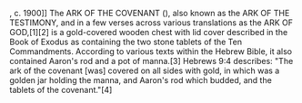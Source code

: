 , c. 1900]] The ARK OF THE COVENANT (), also known as the ARK OF THE TESTIMONY, and in a few verses across various translations as the ARK OF GOD,[1][2] is a gold-covered wooden chest with lid cover described in the Book of Exodus as containing the two stone tablets of the Ten Commandments. According to various texts within the Hebrew Bible, it also contained Aaron's rod and a pot of manna.[3] Hebrews 9:4 describes: "The ark of the covenant [was] covered on all sides with gold, in which was a golden jar holding the manna, and Aaron's rod which budded, and the tablets of the covenant."[4]
